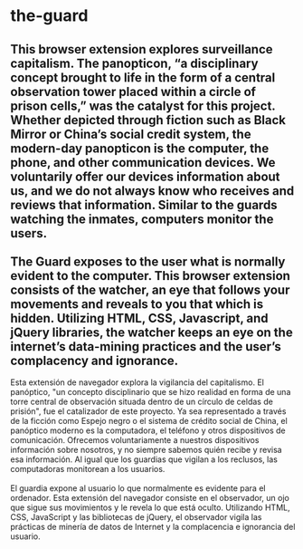 # the-guard

This browser extension explores surveillance capitalism. The panopticon, “a disciplinary concept brought to life in the form of a central observation tower placed within a circle of prison cells,” was the catalyst for this project. Whether depicted through fiction such as Black Mirror or China’s social credit system, the modern-day panopticon is the computer, the phone, and other communication devices. We voluntarily offer our devices information about us, and we do not always know who receives and reviews that information. Similar to the guards watching the inmates, computers monitor the users. 
<br><br>
The Guard exposes to the user what is normally evident to the computer. This browser extension consists of the watcher, an eye that follows your movements and reveals to you that which is hidden. Utilizing HTML, CSS, Javascript, and jQuery libraries, the watcher keeps an eye on the internet’s data-mining practices and the user’s complacency and ignorance. 
​
​
-----
Esta extensión de navegador explora la vigilancia del capitalismo. El panóptico, "un concepto disciplinario que se hizo realidad en forma de una torre central de observación situada dentro de un círculo de celdas de prisión", fue el catalizador de este proyecto. Ya sea representado a través de la ficción como Espejo negro o el sistema de crédito social de China, el panóptico moderno es la computadora, el teléfono y otros dispositivos de comunicación. Ofrecemos voluntariamente a nuestros dispositivos información sobre nosotros, y no siempre sabemos quién recibe y revisa esa información. Al igual que los guardias que vigilan a los reclusos, las computadoras monitorean a los usuarios.
<br><br>
El guardia expone al usuario lo que normalmente es evidente para el ordenador. Esta extensión del navegador consiste en el observador, un ojo que sigue sus movimientos y le revela lo que está oculto. Utilizando HTML, CSS, JavaScript y las bibliotecas de jQuery, el observador vigila las prácticas de minería de datos de Internet y la complacencia e ignorancia del usuario.
